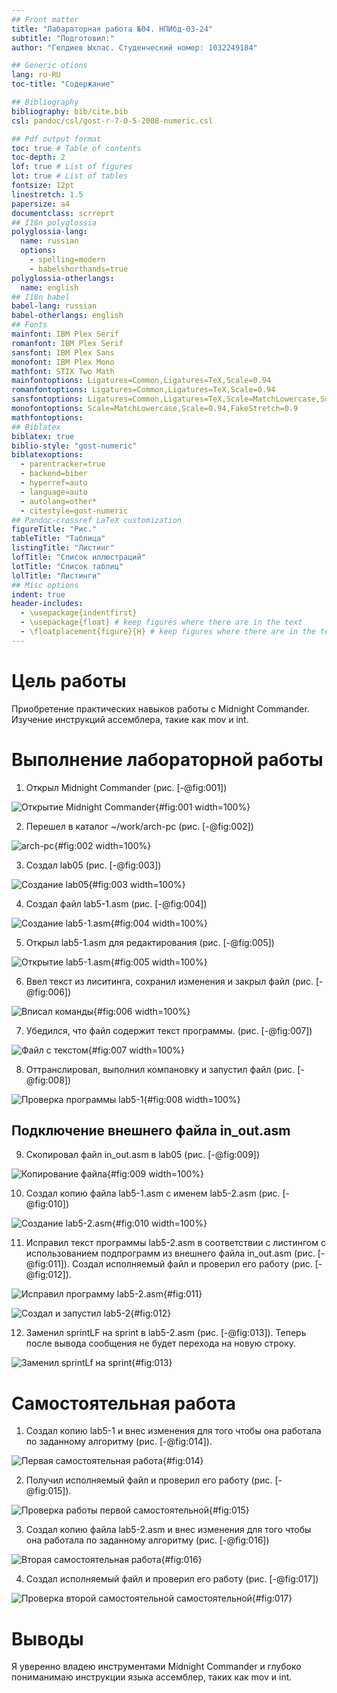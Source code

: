 ```yaml
---
## Front matter
title: "Лабараторная работа №04. НПИбд-03-24"
subtitle: "Подготовил:"
author: "Гелдиев Ыхлас. Студенческий номер: 1032249184"

## Generic otions
lang: ru-RU
toc-title: "Содержание"

## Bibliography
bibliography: bib/cite.bib
csl: pandoc/csl/gost-r-7-0-5-2008-numeric.csl

## Pdf output format
toc: true # Table of contents
toc-depth: 2
lof: true # List of figures
lot: true # List of tables
fontsize: 12pt
linestretch: 1.5
papersize: a4
documentclass: scrreprt
## I18n polyglossia
polyglossia-lang:
  name: russian
  options:
	- spelling=modern
	- babelshorthands=true
polyglossia-otherlangs:
  name: english
## I18n babel
babel-lang: russian
babel-otherlangs: english
## Fonts
mainfont: IBM Plex Serif
romanfont: IBM Plex Serif
sansfont: IBM Plex Sans
monofont: IBM Plex Mono
mathfont: STIX Two Math
mainfontoptions: Ligatures=Common,Ligatures=TeX,Scale=0.94
romanfontoptions: Ligatures=Common,Ligatures=TeX,Scale=0.94
sansfontoptions: Ligatures=Common,Ligatures=TeX,Scale=MatchLowercase,Scale=0.94
monofontoptions: Scale=MatchLowercase,Scale=0.94,FakeStretch=0.9
mathfontoptions:
## Biblatex
biblatex: true
biblio-style: "gost-numeric"
biblatexoptions:
  - parentracker=true
  - backend=biber
  - hyperref=auto
  - language=auto
  - autolang=other*
  - citestyle=gost-numeric
## Pandoc-crossref LaTeX customization
figureTitle: "Рис."
tableTitle: "Таблица"
listingTitle: "Листинг"
lofTitle: "Список иллюстраций"
lotTitle: "Список таблиц"
lolTitle: "Листинги"
## Misc options
indent: true
header-includes:
  - \usepackage{indentfirst}
  - \usepackage{float} # keep figures where there are in the text
  - \floatplacement{figure}{H} # keep figures where there are in the text
---
```


# Цель работы

Приобретение практических навыков работы с Midnight Commander. Изучение инструкций ассемблера, такие как mov и int.

# Выполнение лабораторной работы

1. Открыл Midnight Commander (рис. [-@fig:001])

![Открытие Midnight Commander](image/open_mc.jpg){#fig:001 width=100%}

2. Перешел в каталог ~/work/arch-pc (рис. [-@fig:002])

![arch-pc](image/went_to_arch-pc.jpg){#fig:002 width=100%}

3. Создал lab05 (рис. [-@fig:003])

![Создание lab05](image/create_lab05.jpg){#fig:003 width=100%}

4. Создал файл lab5-1.asm (рис. [-@fig:004])

![Создание lab5-1.asm](image/create_lab5-1.asm.jpg){#fig:004 width=100%}

5. Открыл lab5-1.asm для редактирования (рис. [-@fig:005])

![Открытие lab5-1.asm](image/open_lab5-1.asm.jpg){#fig:005 width=100%}

6. Ввел текст из лиситинга, сохранил изменения и закрыл файл (рис. [-@fig:006])

![Вписал команды](image/inserted_text_to_file.jpg){#fig:006 width=100%}

7. Убедился, что файл содержит текст программы. (рис. [-@fig:007])

![Файл с текстом](image/sure_that_text_is_in_place.jpg){#fig:007 width=100%}

8. Оттранслировал, выполнил компановку и запустил файл (рис. [-@fig:008])

![Проверка программы lab5-1](image/run_program_lab5-1.jpg){#fig:008 width=100%}

## Подключение внешнего файла in_out.asm

9. Скопировал файл in_out.asm в lab05 (рис. [-@fig:009])

![Копирование файла](image/copy_in_out.asm.jpg){#fig:009 width=100%}

10. Создал копию файла lab5-1.asm с именем lab5-2.asm (рис. [-@fig:010])

![Создание lab5-2.asm](image/rename_lab5-1_to_lab5-2.jpg){#fig:010 width=100%}

11. Исправил текст программы lab5-2.asm в соответствии с листингом с использованием подпрограмм из внешнего файла in_out.asm (рис. [-@fig:011]). Создал исполняемый файл и проверил его работу (рис. [-@fig:012]).

![Исправил программу lab5-2.asm](image/changed_lab5-2.jpg){#fig:011}

![Создал и запустил lab5-2](image/checked_lab5-2.jpg){#fig:012}

12. Заменил sprintLF на sprint в lab5-2.asm (рис. [-@fig:013]). Теперь после вывода сообщения не будет перехода на новую строку.

![Заменил sprintLf на sprint](image/changed_sprintLF_to_sprint.jpg){#fig:013}

# Самостоятельная работа

1. Создал копию lab5-1 и внес изменения для того чтобы она работала по заданному алгоритму (рис. [-@fig:014]).

![Первая самостоятельная работа](image/data_of_hw5-1.jpg){#fig:014}

2. Получил исполняемый файл и проверил его работу (рис. [-@fig:015]).

![Проверка работы первой самостоятельной](image/check_that_hw1_works.jpg){#fig:015}

3. Создал копию файла lab5-2.asm и внес изменения для того чтобы она работала по заданному алгоритму (рис. [-@fig:016])

![Вторая самостоятельная работа](image/data_of_hw5-2.jpg){#fig:016}

4. Создал исполняемый файл и проверил его работу (рис. [-@fig:017])

![Проверка второй самостоятельной самостоятельной](image/check_hw5-2.jpg){#fig:017}

# Выводы

Я уверенно владею инструментами Midnight Commander и глубоко пониманимаю инструкции языка ассемблер, таких как mov и int.

